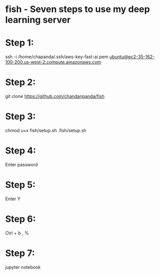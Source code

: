 # fish - Seven steps to use my deep learning server

# Step 1:
ssh -i /home/chapanda/.ssh/aws-key-fast-ai.pem ubuntu@ec2-35-162-100-200.us-west-2.compute.amazonaws.com

# Step 2:
git clone https://github.com/chandanpanda/fish	

# Step 3:
chmod u+x fish/setup.sh
.fish/setup.sh

# Step 4:
Enter password

# Step 5:
Enter Y

# Step 6:
Ctrl + b , %

# Step 7:
jupyter notebook
